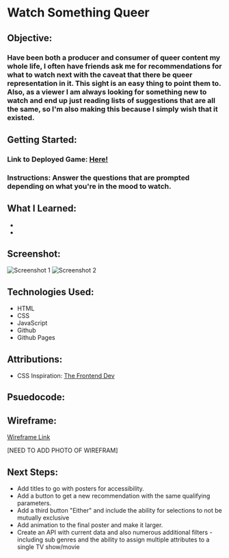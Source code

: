 # Watch Something Queer
## Objective:
### Have been both a producer and consumer of queer content my whole life, I often have friends ask me for recommendations for what to watch next with the caveat that there be queer representation in it.  This sight is an easy thing to point them to.  Also, as a viewer I am always looking for something new to watch and end up just reading lists of suggestions that are all the same, so I'm also making this because I simply wish that it existed.



## Getting Started:
### Link to Deployed Game: [Here!](https://btsybm.github.io/Just-Pick-Something-Good/)
### Instructions: Answer the questions that are prompted depending on what you're in the mood to watch.


## What I Learned:
* 
* 
## Screenshot:
![Screenshot 1]()
![Screenshot 2]()

## Technologies Used:
* HTML
* CSS
* JavaScript
* Github
* Github Pages

## Attributions:
* CSS Inspiration: [The Frontend Dev](https://codepen.io/valhead/pen/djHoD?editors=1100)


## Psuedocode:


## Wireframe:
[Wireframe Link](https://wireframe.cc/PT4JP7)

[NEED TO ADD PHOTO OF WIREFRAM]

## Next Steps:
* Add titles to go with posters for accessibility.
* Add a button to get a new recommendation with the same qualifying parameters.
* Add a third button "Either" and include the ability for selections to not be mutually exclusive
* Add animation to the final poster and make it larger.
* Create an API with current data and also numerous additional filters - including sub genres and the ability to assign multiple attributes to a single TV show/movie
